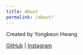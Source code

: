 ```yaml
---
title: About
permalink: /about/
---
```


Created by Yongkeun Hwang

[GitHub](https://github.com/wangcho2k) \| [Instagram](https://www.instagram.com/pciex1986/)
